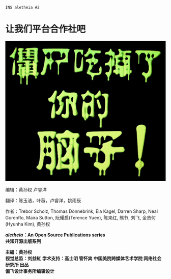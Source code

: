 ```
INS aletheia #2

```

# 让我们平台合作社吧


![](/cover.jpg)

编辑：黄孙权 卢睿洋  

翻译：陈玉洁，叶薇，卢睿洋，姚雨辰

作者：Trebor Scholz, Thomas Dönnebrink, Ela Kagel, Darren Sharp, Neal Gorenflo, Maira Sutton, 阮耀启\(Terence Yuen\), 陈来红, 熊节, 刘飞, 金贤何(Hyunha Kim), 黄孙权


**_aletheia_：An Open Source Publications series**  
**共知开源出版系列**

**主編：黄孙权**  
**视觉总监：刘益紅**
**学术支持：高士明 管怀宾** 
**中国美院跨媒体艺术学院 网络社会研究所 出品**  
**偏飞设计事务所编辑设计**



